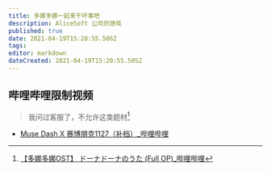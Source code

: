 ```yaml
---
title: 多娜多娜一起来干坏事吧
description: AliceSoft 公司的游戏
published: true
date: 2021-04-19T15:20:55.506Z
tags: 
editor: markdown
dateCreated: 2021-04-19T15:20:55.505Z
---
```


## 哔哩哔哩限制视频

> 我问过客服了，不允许这类题材[^bl_ct]

[^bl_ct]: [【多娜多娜OST】 ドーナドーナのうた (Full OP)_哔哩哔哩](https://archive.is/NvJWP "https://www.bilibili.com/video/BV1Z541137Va")

+ [Muse Dash X 赛博朋克1127（补档）_哔哩哔哩](https://archive.is/FiDAH "https://www.bilibili.com/video/BV1Tt4y1Y7ei")

